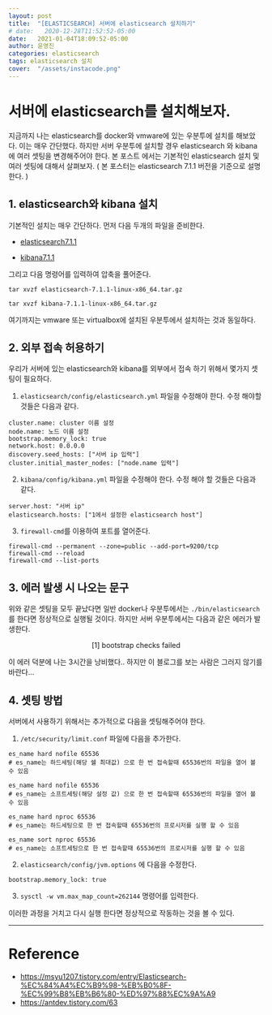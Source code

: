 ```yaml
---
layout: post
title:  "[ELASTICSEARCH] 서버에 elasticsearch 설치하기"
# date:   2020-12-28T11:52:52-05:00
date:   2021-01-04T18:09:52-05:00
author: 윤영진
categories: elasticsearch
tags: elasticsearch 설치
cover:  "/assets/instacode.png"
---
```

# 서버에 elasticsearch를 설치해보자.

지금까지 나는 elasticsearch를 docker와 vmware에 있는 우분투에 설치를 해보았다. 이는 매우 간단했다. 하지만 서버 우분투에 설치할 경우 elasticsearch 와 kibana에 여러 셋팅을 변경해주어야 한다. 본 포스트 에서는 기본적인 elasticsearch 설치 및 여러 셋팅에 대해서 살펴보자. ( 본 포스터는 elasticsearch 7.1.1 버전을 기준으로 설명한다. )

## 1. elasticsearch와 kibana 설치

기본적인 설치는 매우 간단하다. 먼저 다음 두개의 파일을 준비한다. 

*  [elasticsearch7.1.1](https://artifacts.elastic.co/downloads/elasticsearch/elasticsearch-7.1.1-linux-x86_64.tar.gz)

* [kibana7.1.1](https://artifacts.elastic.co/downloads/kibana/kibana-7.1.1-linux-x86_64.tar.gz)

그리고 다음 명령어를 입력하여 압축을 풀어준다. 

```
tar xvzf elasticsearch-7.1.1-linux-x86_64.tar.gz

tar xvzf kibana-7.1.1-linux-x86_64.tar.gz
```
여기까지는 vmware 또는 virtualbox에 설치된 우분투에서 설치하는 것과 동일하다. 

## 2. 외부 접속 허용하기

우리가 서버에 있는 elasticsearch와 kibana를 외부에서 접속 하기 위해서 몇가지 셋팅이 필요하다. 

1. `elasticsearch/config/elasticsearch.yml` 파일을 수정해야 한다. 수정 해야할 것들은 다음과 같다.   

```
cluster.name: cluster 이름 설정
node.name: 노드 이름 설정
bootstrap.memory_lock: true
network.host: 0.0.0.0
discovery.seed_hosts: ["서버 ip 입력"]
cluster.initial_master_nodes: ["node.name 입력"]
```

2. `kibana/config/kibana.yml` 파일을 수정해야 한다. 수정 해야 할 것들은 다음과 같다. 

```
server.host: "서버 ip"
elasticsearch.hosts: ["1에서 설정한 elasticsearch host"]
```

3. `firewall-cmd`를 이용하여 포트를 열어준다.

```
firewall-cmd --permanent --zone=public --add-port=9200/tcp
firewall-cmd --reload
firewall-cmd --list-ports
```

## 3. 에러 발생 시 나오는 문구

위와 같은 셋팅을 모두 끝났다면 일반 docker나 우분투에서는 `./bin/elasticsearch`를 한다면 정상적으로 실행될 것이다. 하지만  서버 우분투에서는 다음과 같은 에러가 발생한다.

<center>[1] bootstrap checks failed</center>

이 에러 덕분에 나는 3시간을 낭비했다.. 하지만 이 블로그를 보는 사람은 그러지 않기를 바란다...

## 4. 셋팅 방법
서버에서 사용하기 위해서는 추가적으로 다음을 셋팅해주어야 한다. 

1. `/etc/security/limit.conf` 파일에 다음을 추가한다.

```
es_name hard nofile 65536 
# es_name는 하드세팅(해당 쉘 최대값) 으로 한 번 접속할때 65536번의 파일을 열어 볼 수 있음

es_name hard nofile 65536 
# es_name는 소프트세팅(해당 설정 값) 으로 한 번 접속할때 65536번의 파일을 열어 볼 수 있음

es_name hard nproc 65536 
# es_name는 하드세팅으로 한 번 접속할때 65536번의 프로시저를 실행 할 수 있음

es_name sort nproc 65536 
# es_name는 소프트세팅으로 한 번 접속할때 65536번의 프로시저를 실행 할 수 있음
```

2. `elasticsearch/config/jvm.options` 에 다음을 수정한다.

```
bootstrap.memory_lock: true
```

3. `sysctl -w vm.max_map_count=262144` 명령어를 입력한다.

이러한 과정을 거치고 다시 실행 한다면 정상적으로 작동하는 것을 볼 수 있다. 


----------
# Reference
* <https://msyu1207.tistory.com/entry/Elasticsearch-%EC%84%A4%EC%B9%98-%EB%B0%8F-%EC%99%B8%EB%B6%80-%ED%97%88%EC%9A%A9>
* <https://antdev.tistory.com/63>